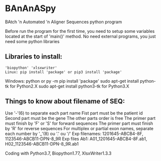 # BAnAnASpy
BAtch 'n Automated 'n Aligner Sequences python program

Before run the program for the first time, you need to setup some variables located at the start of 'main()' method.
No need external programs, you just need some python libraries

## Libraries to install:
    'biopython' 'xlsxwriter'
    Linux: pip install 'package' or pip3 install 'package'
Windows: python or py -m pip install 'package'
sudo apt-get install python-tk for Python2.X
sudo apt-get install python3-tk for Python3.X

## Things to know about filename of SEQ:
Use '-'(6) to separate each part name
Fist part must be the patient id
Second part must be the gene
The other parts order is free
The primer part must finish by 'F' or 'S' for forward sequences
The primer part must finish by 'R' for reverse sequences
For multiplex or partial exon names, separate each number by '_'(8) ou '.' ou '/'
Exp filenames: 1201645-ABCB4-8F, 1123546-ABCB11-DPN-8_9R
Exp files Ab1: A01_1201645-ABCB4-8F.ab1, H02_1123546-ABCB11-DPN-8_9R.ab1

Coding with Python3.7, Biopython1.77, XlsxWriter1.3.3
